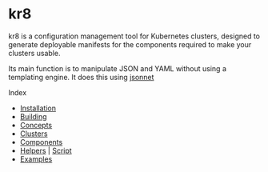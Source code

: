 # kr8

kr8 is a configuration management tool for Kubernetes clusters, designed to generate deployable manifests for the components required to make your clusters usable.

Its main function is to manipulate JSON and YAML without using a templating engine. It does this using [jsonnet](http://jsonnet.org)

Index

* [Installation](installation.md)
* [Building](building.md)
* [Concepts](concepts/overview.md)
* [Clusters](concepts/clusters.md)
* [Components](concepts/components.md)
* [Helpers](helpers.md) | [Script](../scripts/kr8-helpers)
* [Examples](../example)

